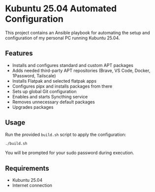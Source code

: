 # Kubuntu 25.04 Automated Configuration

This project contains an Ansible playbook for automating the setup and configuration of my personal PC running Kubuntu 25.04.

## Features
- Installs and configures standard and custom APT packages
- Adds needed third-party APT repositories (Brave, VS Code, Docker, 1Password, Tailscale)
- Installs Flatpak and selected flatpak apps
- Configures pipx and installs packages from there
- Sets up global Git configuration
- Enables and starts Syncthing service
- Removes unnecessary default packages
- Upgrades packages

## Usage
Run the provided `build.sh` script to apply the configuration:

```bash
./build.sh
```

You will be prompted for your sudo password during execution.

## Requirements
- Kubuntu 25.04
- Internet connection
